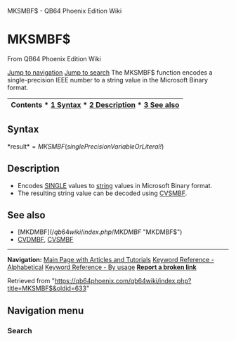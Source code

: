 


MKSMBF$ - QB64 Phoenix Edition Wiki








# MKSMBF$



From QB64 Phoenix Edition Wiki



[Jump to navigation](#mw-head)
[Jump to search](#searchInput)
The MKSMBF$ function encodes a single-precision IEEE number to a string value in the Microsoft Binary format.


  






| Contents * [1 Syntax](#Syntax) * [2 Description](#Description) * [3 See also](#See_also) |
| --- |


## Syntax


*result$* = MKSMBF$(*singlePrecisionVariableOrLiteral!*)
  




## Description


* Encodes [SINGLE](/qb64wiki/index.php/SINGLE "SINGLE") values to [string](/qb64wiki/index.php/STRING "STRING") values in Microsoft Binary format.
* The resulting string value can be decoded using [CVSMBF](/qb64wiki/index.php/CVSMBF "CVSMBF").


  




## See also


* [MKDMBF$](/qb64wiki/index.php/MKDMBF$ "MKDMBF$")
* [CVDMBF](/qb64wiki/index.php/CVDMBF "CVDMBF"), [CVSMBF](/qb64wiki/index.php/CVSMBF "CVSMBF")


  






---


**Navigation:**
[Main Page with Articles and Tutorials](/qb64wiki/index.php/Main_Page "Main Page")
[Keyword Reference - Alphabetical](/qb64wiki/index.php/Keyword_Reference_-_Alphabetical "Keyword Reference - Alphabetical")
[Keyword Reference - By usage](/qb64wiki/index.php/Keyword_Reference_-_By_usage "Keyword Reference - By usage")
**[Report a broken link](https://qb64phoenix.com/forum/showthread.php?tid=2800)**  





Retrieved from "<https://qb64phoenix.com/qb64wiki/index.php?title=MKSMBF$&oldid=633>"




## Navigation menu








### Search






















